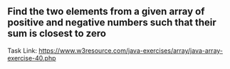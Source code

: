## Find the two elements from a given array of positive and negative numbers such that their sum is closest to zero

Task Link: https://www.w3resource.com/java-exercises/array/java-array-exercise-40.php